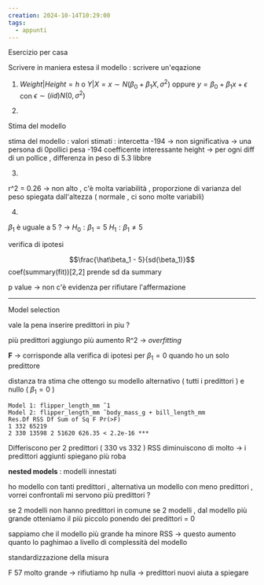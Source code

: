 ```yaml
---
creation: 2024-10-14T10:29:00
tags:
  - appunti
---
```

Esercizio per casa 

Scrivere in maniera estesa il modello : scrivere un'eqazione 

1. $Weight|Height=h$ o $Y|X=x \sim N(\beta_0 +\beta_1 X, \sigma^2)$ oppure $y = \beta_0 +\beta_1 x +\epsilon$ con $\epsilon \sim (iid) N(0,\sigma^2)$ 

2. 

Stima del modello

stima del modello : valori stimati : intercetta -194 -> non significativa -> una persona di 0pollici pesa -194 
coefficente interessante height -> per ogni diff di un pollice , differenza in peso di 5.3 libbre

3. 
r^2 = 0.26 -> non alto  , c'è molta variabilità , proporzione di varianza del peso spiegata dall'altezza ( normale , ci sono molte variabili)

4. 

$\beta_1$ è uguale a 5 ? -> 
$H_0 : \beta_1 = 5$
$H_1 : \beta_1 \neq 5$

verifica di ipotesi

$$\frac{\hat\beta_1 - 5}{sd(\beta_1)}$$
coef(summary(fit))[2,2] prende sd da summary

p value -> non c'è evidenza per rifiutare l'affermazione 

---

Model selection

vale la pena inserire predittori in piu ?

più predittori aggiungo più aumento R^2 -> *overfitting*

**F** -> corrisponde alla verifica di ipotesi per $\beta_1 = 0$ quando ho un solo predittore

distanza tra stima che ottengo su modello alternativo ( tutti i predittori ) e nullo ( $\beta_1 = 0$ ) 

```
Model 1: flipper_length_mm ̃ 1
Model 2: flipper_length_mm ̃ body_mass_g + bill_length_mm
Res.Df RSS Df Sum of Sq F Pr(>F)
1 332 65219
2 330 13598 2 51620 626.35 < 2.2e-16 ***
```

Differiscono per 2 predittori ( 330 vs 332 ) RSS diminuiscono di molto -> i predittori aggiunti spiegano più roba

**nested models** : modelli innestati

ho modello con tanti predittori , alternativa un modello con meno predittori , vorrei confrontali 
mi servono più predittori ? 

se 2 modelli non hanno predittori in comune 
se 2 modelli , dal modello più grande otteniamo il più piccolo ponendo dei predittori = 0

sappiamo che il modello più grande ha minore RSS -> questo aumento quanto lo paghimao a livello di complessità del modello 

standardizzazione della misura 

F 57 molto grande -> rifiutiamo hp nulla -> predittori nuovi aiuta a spiegare 